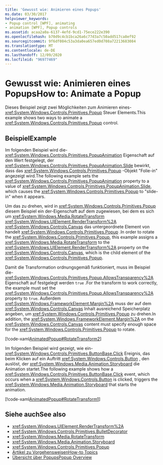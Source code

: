 ```yaml
---
title: 'Gewusst wie: Animieren eines Popups'
ms.date: 03/30/2017
helpviewer_keywords:
- Popup control [WPF], animating
- animation [WPF], Popup controls
ms.assetid: acaa2a0a-6137-4efd-9cd1-75ece222e390
ms.openlocfilehash: b70d9c4cb1bca26a6c77d3a7c50add517ca8ef92
ms.sourcegitcommit: 9f6df084c53a3da0ea657ed0d708a72213683084
ms.translationtype: MT
ms.contentlocale: de-DE
ms.lasthandoff: 12/09/2020
ms.locfileid: "96977469"
---
```

# <a name="how-to-animate-a-popup"></a><span data-ttu-id="8ab14-102">Gewusst wie: Animieren eines Popups</span><span class="sxs-lookup"><span data-stu-id="8ab14-102">How to: Animate a Popup</span></span>
<span data-ttu-id="8ab14-103">Dieses Beispiel zeigt zwei Möglichkeiten zum Animieren eines- <xref:System.Windows.Controls.Primitives.Popup> Steuer Elements.</span><span class="sxs-lookup"><span data-stu-id="8ab14-103">This example shows two ways to animate a <xref:System.Windows.Controls.Primitives.Popup> control.</span></span>  
  
## <a name="example"></a><span data-ttu-id="8ab14-104">Beispiel</span><span class="sxs-lookup"><span data-stu-id="8ab14-104">Example</span></span>  
 <span data-ttu-id="8ab14-105">Im folgenden Beispiel wird die- <xref:System.Windows.Controls.Primitives.PopupAnimation> Eigenschaft auf den Wert festgelegt, der <xref:System.Windows.Controls.Primitives.PopupAnimation.Slide> bewirkt, dass das <xref:System.Windows.Controls.Primitives.Popup> -Objekt "Folie-in" angezeigt wird.</span><span class="sxs-lookup"><span data-stu-id="8ab14-105">The following example sets the <xref:System.Windows.Controls.Primitives.PopupAnimation> property to a value of <xref:System.Windows.Controls.Primitives.PopupAnimation.Slide>, which causes the <xref:System.Windows.Controls.Primitives.Popup> to "slide-in" when it appears.</span></span>  
  
 <span data-ttu-id="8ab14-106">Um das zu drehen, wird in <xref:System.Windows.Controls.Primitives.Popup> diesem Beispiel ein der-Eigenschaft auf dem zugewiesen, bei dem es sich um <xref:System.Windows.Media.RotateTransform> <xref:System.Windows.UIElement.RenderTransform%2A> <xref:System.Windows.Controls.Canvas> das untergeordnete Element von handelt <xref:System.Windows.Controls.Primitives.Popup> .</span><span class="sxs-lookup"><span data-stu-id="8ab14-106">In order to rotate the <xref:System.Windows.Controls.Primitives.Popup>, this example assigns a <xref:System.Windows.Media.RotateTransform> to the <xref:System.Windows.UIElement.RenderTransform%2A> property on the <xref:System.Windows.Controls.Canvas>, which is the child element of the <xref:System.Windows.Controls.Primitives.Popup>.</span></span>  
  
 <span data-ttu-id="8ab14-107">Damit die Transformation ordnungsgemäß funktioniert, muss im Beispiel die- <xref:System.Windows.Controls.Primitives.Popup.AllowsTransparency%2A> Eigenschaft auf festgelegt werden `true` .</span><span class="sxs-lookup"><span data-stu-id="8ab14-107">For the transform to work correctly, the example must set the <xref:System.Windows.Controls.Primitives.Popup.AllowsTransparency%2A> property to `true`.</span></span> <span data-ttu-id="8ab14-108">Außerdem <xref:System.Windows.FrameworkElement.Margin%2A> muss der auf dem <xref:System.Windows.Controls.Canvas> Inhalt ausreichend Speicherplatz angeben, um <xref:System.Windows.Controls.Primitives.Popup> zu drehen.</span><span class="sxs-lookup"><span data-stu-id="8ab14-108">In addition, the <xref:System.Windows.FrameworkElement.Margin%2A> on the <xref:System.Windows.Controls.Canvas> content must specify enough space for the <xref:System.Windows.Controls.Primitives.Popup> to rotate.</span></span>  
  
 [!code-xaml[AnimatedPopup#RotateTransform2](~/samples/snippets/csharp/VS_Snippets_Wpf/AnimatedPopup/CS/Window1.xaml#rotatetransform2)]  
  
 <span data-ttu-id="8ab14-109">Im folgenden Beispiel wird gezeigt, wie ein- <xref:System.Windows.Controls.Primitives.ButtonBase.Click> Ereignis, das beim Klicken auf ein Auftritt <xref:System.Windows.Controls.Button> , den auslöst, der <xref:System.Windows.Media.Animation.Storyboard> die Animation startet.</span><span class="sxs-lookup"><span data-stu-id="8ab14-109">The following example shows how a <xref:System.Windows.Controls.Primitives.ButtonBase.Click> event, which occurs when a <xref:System.Windows.Controls.Button> is clicked, triggers the <xref:System.Windows.Media.Animation.Storyboard> that starts the animation.</span></span>  
  
 [!code-xaml[AnimatedPopup#RotateTransform1](~/samples/snippets/csharp/VS_Snippets_Wpf/AnimatedPopup/CS/Window1.xaml#rotatetransform1)]  
  
## <a name="see-also"></a><span data-ttu-id="8ab14-110">Siehe auch</span><span class="sxs-lookup"><span data-stu-id="8ab14-110">See also</span></span>

- <xref:System.Windows.UIElement.RenderTransform%2A>
- <xref:System.Windows.Controls.Primitives.BulletDecorator>
- <xref:System.Windows.Media.RotateTransform>
- <xref:System.Windows.Media.Animation.Storyboard>
- <xref:System.Windows.Controls.Primitives.Popup>
- [<span data-ttu-id="8ab14-111">Artikel zu Vorgehensweisen</span><span class="sxs-lookup"><span data-stu-id="8ab14-111">How-to Topics</span></span>](popup-how-to-topics.md)
- [<span data-ttu-id="8ab14-112">Übersicht über Popups</span><span class="sxs-lookup"><span data-stu-id="8ab14-112">Popup Overview</span></span>](popup-overview.md)
